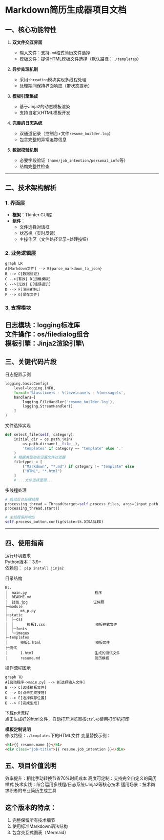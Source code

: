 # Markdown简历生成器项目文档

## 一、核心功能特性

1. **双文件交互界面**
    - 输入文件：支持`.md`格式简历文件选择
    - 模板文件：提供HTML模板文件选择（默认路径：`./templates`）

2. **异步处理机制**
    - 采用`threading`模块实现多线程处理
    - 处理期间保持界面响应（带状态提示）

3. **模板引擎集成**
    - 基于Jinja2的动态模板渲染
    - 支持自定义HTML模板开发

4. **完善的日志系统**
    - 双通道记录（控制台+文件`resume_builder.log`）
    - 包含完整的异常追踪信息

5. **数据校验机制**
    - 必要字段验证（`name/job_intention/personal_info`等）
    - 结构完整性检查

---

## 二、技术架构解析

### 1. 界面层

- **框架**：Tkinter GUI库
- **组件**：
    - 文件选择对话框
    - 状态栏（实时反馈）
    - 主操作区（文件路径显示+处理按钮）

### 2. 业务逻辑层

```mermaid
graph LR
A[Markdown文件] --> B{parse_markdown_to_json}
B --> C{数据验证}
C -->|有效| D[加载模板]
C -->|无效| E[错误提示]
D --> F[渲染HTML]
F --> G[保存文件]
```

### 3. 支撑模块

日志模块：logging标准库\
文件操作：os/filedialog组合\
模板引擎：Jinja2渲染引擎\
---

## 三、关键代码片段

日志配置示例

```python
logging.basicConfig(
    level=logging.INFO,
    format='%(asctime)s - %(levelname)s - %(message)s',
    handlers=[
        logging.FileHandler('resume_builder.log'),
        logging.StreamHandler()
    ]
)
```

文件选择实现

```python
def select_file(self, category):
    initial_dir = os.path.join(
        os.path.dirname(__file__), 
        'templates' if category == "template" else '.'
    )
    # 根据类型动态设置文件过滤器
    filetypes = [
        ("Markdown", "*.md") if category != "template" else 
        ("HTML", "*.html")
    ]
    # ...文件选择逻辑...
```

多线程处理

```python
# 启动后台处理线程
processing_thread = Thread(target=self.process_files, args=(input_path, template_path))
processing_thread.start()

# 主线程保持响应
self.process_button.config(state=tk.DISABLED)
```

---

## 四、使用指南

运行环境要求\
Python版本：3.9+\
依赖包：` pip install jinja2`

目录结构

```tree
E:.
│  main.py                               程序
│  README.md
│  封面.jpg                              证件照
├─module
│      mk_p.py
├─static
│  ├─css
│  │      模板1.css                       模板样式文件
│  ├─fonts
│  └─images
├─templates
│      模板1.html                         模板文件
├─测试
│      1.html                            生成的测试文件
│      resume.md                         简历模板
```

操作流程图示

```Mermaid
graph TD
A[启动程序->main.py] --> B[选择输入文件]
B --> C[选择模板文件]
C --> D[点击生成按钮]
D --> E[选择保存位置]
E --> F[完成生成]
```

下载pdf流程\
点击生成好的html文件，自动打开浏览器按`ctrl+p`使用打印机打印

**模板定制说明**\
修改路径：`./templates`下的HTML文件
变量替换示例：

```html
<h1>{{ resume.name }}</h1>
<div class="job-title">{{ resume.job_intention }}</div>
```

## 五、项目价值说明

效率提升：相比手动转换节省70%时间成本
高度可定制：支持完全自定义的简历样式
技术实践：综合运用多线程/日志系统/Jinja2等核心技术
适用场景：技术岗求职者的专业简历生成工具

## 这个版本的特点：

1. 完整保留所有技术细节
2. 使用标准Markdown语法结构
3. 包含交互式图表（Mermaid）




